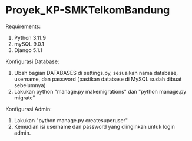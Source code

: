 # Proyek_KP-SMKTelkomBandung

Requirements:
1. Python 3.11.9
2. mySQL 9.0.1
3. Django 5.1.1

Konfigurasi Database:
1. Ubah bagian DATABASES di settings.py, sesuaikan nama database, username, dan password (pastikan database di MySQL sudah dibuat sebelumnya)
2. Lakukan python "manage.py makemigrations" dan "python manage.py migrate"

Konfigurasi Admin:
1. Lakukan "python manage.py createsuperuser"
2. Kemudian isi username dan password yang diinginkan untuk login admin.


